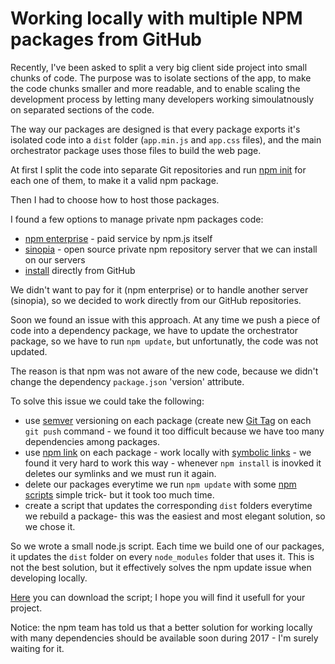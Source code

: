 # Working locally with multiple NPM packages from GitHub

Recently, I've been asked to split a very big client side project into small chunks of code. The purpose was to isolate sections of the app, to make the code chunks smaller and more readable, and to enable scaling the development process by letting many developers working simoulatnously on separated sections of the code.

The way our packages are designed is that every package exports it's isolated code into a `dist` folder (`app.min.js` and `app.css` files), and the main orchestrator package uses those files to build the web page.

At first I split the code into separate Git repositories and run [npm init](https://docs.npmjs.com/cli/init) for each one of them, to make it a valid npm package.

Then I had to choose how to host those packages.

I found a few options to manage private npm packages code:
* [npm enterprise](https://www.npmjs.com/enterprise) - paid service by npm.js itself
* [sinopia](https://www.npmjs.com/package/sinopia) - open source private npm repository server that we can install on our servers
* [install](https://docs.npmjs.com/cli/install) directly from GitHub
 
We didn't want to pay for it (npm enterprise) or to handle another server (sinopia), so we decided to work directly from our GitHub repositories.

Soon we found an issue with this approach. At any time we push a piece of code into a dependency package, we have to update the orchestrator package, so we have to run `npm update`, but unfortunatly, the code was not updated.

The reason is that npm was not aware of the new code, because we didn't change the dependency `package.json` 'version' attribute.

To solve this issue we could take the following:
* use [semver](http://semver.org/) versioning on each package (create new [Git Tag](https://git-scm.com/book/en/v2/Git-Basics-Tagging) on each `git push` command -
we found it too difficult because we have too many dependencies among packages.
* use [npm link](https://docs.npmjs.com/cli/link) on each package - work locally with [symbolic links](https://en.wikipedia.org/wiki/Symbolic_link) -
we found it very hard to work this way - whenever `npm install` is inovked it deletes our symlinks and we must run it again.
* delete our packages everytime we run `npm update` with some [npm scripts](https://docs.npmjs.com/misc/scripts) simple trick-
but it took too much time.
* create a script that updates the corresponding `dist` folders everytime we rebuild a package- 
this was the easiest and most elegant solution, so we chose it.

So we wrote a small node.js script. Each time we build one of our packages, it updates the `dist` folder on every `node_modules` folder that uses it. This is not the best solution, but it effectively solves the npm update issue when developing locally.

[Here](https://gist.github.com/adica/0ceddc17cbfc4c94b299d4e76a6092aa) you can download the script; I hope you will find it usefull for your project.

Notice: the npm team has told us that a better solution for working locally with many dependencies should be available soon during 2017 - I'm surely waiting for it.








